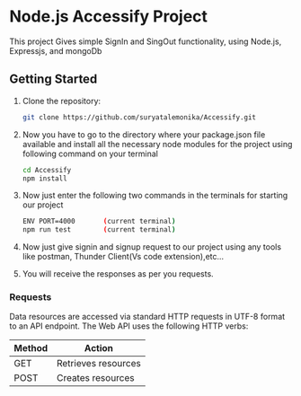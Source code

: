 # Node.js Accessify Project

This project Gives simple SignIn and SingOut functionality, using Node.js, Expressjs, and mongoDb

## Getting Started

1. Clone the repository:

   ```bash
   git clone https://github.com/suryatalemonika/Accessify.git

2. Now you have to go to the directory where your package.json file available and install all the necessary node modules for the project using following command on your terminal

   ```bash
   cd Accessify
   npm install

3. Now just enter the following two commands in the terminals for starting our project
   ```bash
   ENV PORT=4000       (current terminal)
   npm run test        (current terminal)

4. Now just give signin and signup request to our project using any tools like postman, Thunder Client(Vs code extension),etc...

5. You will receive the responses as per you requests.

### Requests
Data resources are accessed via standard HTTP requests in UTF-8 format to an API endpoint. The Web API uses the following HTTP verbs:

| Method | Action                                       |
| ------ | -------------------------------------------- |
| GET    | Retrieves resources                          |
| POST   | Creates resources                            |
